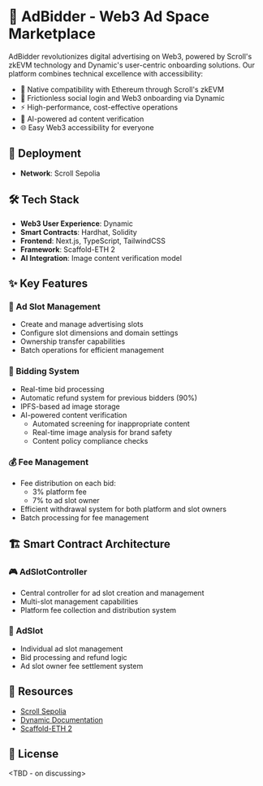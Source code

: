 # 📢 AdBidder - Web3 Ad Space Marketplace

AdBidder revolutionizes digital advertising on Web3, powered by Scroll's zkEVM technology and Dynamic's user-centric onboarding solutions. Our platform combines technical excellence with accessibility:

- 🔄 Native compatibility with Ethereum through Scroll's zkEVM
- 🎯 Frictionless social login and Web3 onboarding via Dynamic
- ⚡ High-performance, cost-effective operations
- 🤖 AI-powered ad content verification
- 🌐 Easy Web3 accessibility for everyone
## 🚀 Deployment
- **Network**: Scroll Sepolia

## 🛠 Tech Stack
- **Web3 User Experience**: Dynamic
- **Smart Contracts**: Hardhat, Solidity
- **Frontend**: Next.js, TypeScript, TailwindCSS
- **Framework**: Scaffold-ETH 2
- **AI Integration**: Image content verification model

## ✨ Key Features

### 🎪 Ad Slot Management
- Create and manage advertising slots
- Configure slot dimensions and domain settings
- Ownership transfer capabilities
- Batch operations for efficient management

### 💫 Bidding System
- Real-time bid processing
- Automatic refund system for previous bidders (90%)
- IPFS-based ad image storage
- AI-powered content verification
  - Automated screening for inappropriate content
  - Real-time image analysis for brand safety
  - Content policy compliance checks

### 💰 Fee Management
- Fee distribution on each bid:
  - 3% platform fee
  - 7% to ad slot owner
- Efficient withdrawal system for both platform and slot owners
- Batch processing for fee management

## 🏗 Smart Contract Architecture

### 🎮 AdSlotController
- Central controller for ad slot creation and management
- Multi-slot management capabilities
- Platform fee collection and distribution system

### 📍 AdSlot
- Individual ad slot management
- Bid processing and refund logic
- Ad slot owner fee settlement system

## 🔗 Resources
- [Scroll Sepolia](https://scroll.io/developers)
- [Dynamic Documentation](https://www.dynamic.xyz/docs)
- [Scaffold-ETH 2](https://scaffoldeth.io/)


## 📜 License
<TBD - on discussing>
